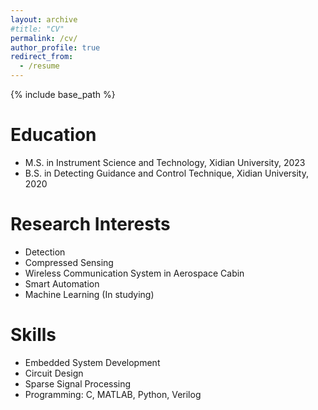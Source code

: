 ```yaml
---
layout: archive
#title: "CV"
permalink: /cv/
author_profile: true
redirect_from:
  - /resume
---
```


{% include base_path %}

Education
======
* M.S. in Instrument Science and Technology, Xidian University, 2023
* B.S. in Detecting Guidance and Control Technique, Xidian University, 2020

Research Interests
=====
* Detection
* Compressed Sensing
* Wireless Communication System in Aerospace Cabin
* Smart Automation
* Machine Learning (In studying)

Skills
======
* Embedded System Development
* Circuit Design
* Sparse Signal Processing
* Programming: C, MATLAB, Python, Verilog

<!--
Major Courses
======
* Introduction of Computer and C Language Program Design
* Data structure and algorithm analysis
* Python Programming and Scientific Computing
* Principle of pattern recognition
* Microcomputer Principle and System Design
* Digital Signal Processing
* Digital Image Processing

* Fundamentals of Analog Electronic Technology
* Digital Circuits and Logic Design
* Fundamentals of Circuit Analysis
* Signals and Systems
* Stochastic Processes
* Engineering Optimization Methods
* Principle of Automatic Control
* Communication Principle


If you are interested in my CV in .pdf, please contact me via email: dwgan[at]stu.xidian.edu.cn
-->
